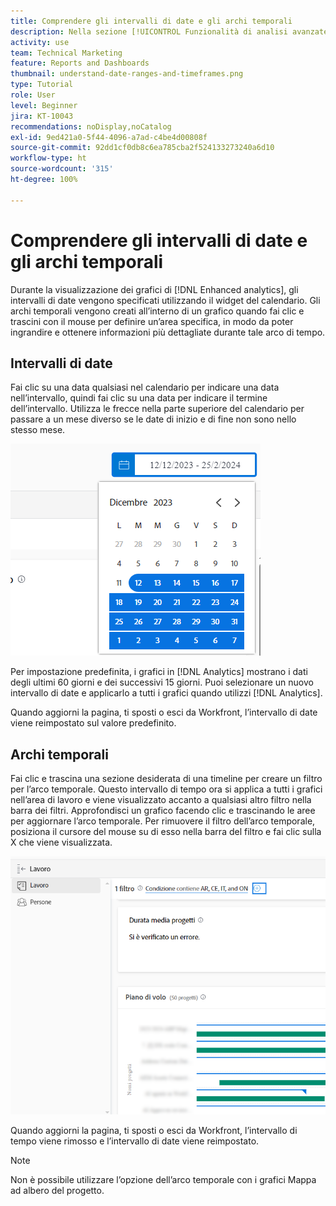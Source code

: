 ```yaml
---
title: Comprendere gli intervalli di date e gli archi temporali
description: Nella sezione [!UICONTROL Funzionalità di analisi avanzate], gli intervalli di date vengono specificati utilizzando il widget del calendario. Gli archi temporali vengono creati all’interno di un grafico.
activity: use
team: Technical Marketing
feature: Reports and Dashboards
thumbnail: understand-date-ranges-and-timeframes.png
type: Tutorial
role: User
level: Beginner
jira: KT-10043
recommendations: noDisplay,noCatalog
exl-id: 9ed421a0-5f44-4096-a7ad-c4be4d00808f
source-git-commit: 92dd1cf0db8c6ea785cba2f524133273240a6d10
workflow-type: ht
source-wordcount: '315'
ht-degree: 100%

---
```


# Comprendere gli intervalli di date e gli archi temporali

Durante la visualizzazione dei grafici di [!DNL Enhanced analytics], gli intervalli di date vengono specificati utilizzando il widget del calendario. Gli archi temporali vengono creati all’interno di un grafico quando fai clic e trascini con il mouse per definire un’area specifica, in modo da poter ingrandire e ottenere informazioni più dettagliate durante tale arco di tempo.

## Intervalli di date

Fai clic su una data qualsiasi nel calendario per indicare una data nell’intervallo, quindi fai clic su una data per indicare il termine dell’intervallo. Utilizza le frecce nella parte superiore del calendario per passare a un mese diverso se le date di inizio e di fine non sono nello stesso mese.

![Immagine di selezione di un intervallo di date tramite il widget del calendario](assets/section-1-3.png)

Per impostazione predefinita, i grafici in [!DNL Analytics] mostrano i dati degli ultimi 60 giorni e dei successivi 15 giorni. Puoi selezionare un nuovo intervallo di date e applicarlo a tutti i grafici quando utilizzi [!DNL Analytics].

Quando aggiorni la pagina, ti sposti o esci da Workfront, l’intervallo di date viene reimpostato sul valore predefinito.

## Archi temporali

Fai clic e trascina una sezione desiderata di una timeline per creare un filtro per l’arco temporale. Questo intervallo di tempo ora si applica a tutti i grafici nell’area di lavoro e viene visualizzato accanto a qualsiasi altro filtro nella barra dei filtri. Approfondisci un grafico facendo clic e trascinando le aree per aggiornare l’arco temporale. Per rimuovere il filtro dell’arco temporale, posiziona il cursore del mouse su di esso nella barra del filtro e fai clic sulla X che viene visualizzata.

![Immagine che mostra come selezionare un intervallo di date facendo clic e trascinando](assets/section-1-4.png)

Quando aggiorni la pagina, ti sposti o esci da Workfront, l’intervallo di tempo viene rimosso e l’intervallo di date viene reimpostato.

>[!NOTE]
>
>Non è possibile utilizzare l’opzione dell’arco temporale con i grafici Mappa ad albero del progetto.

